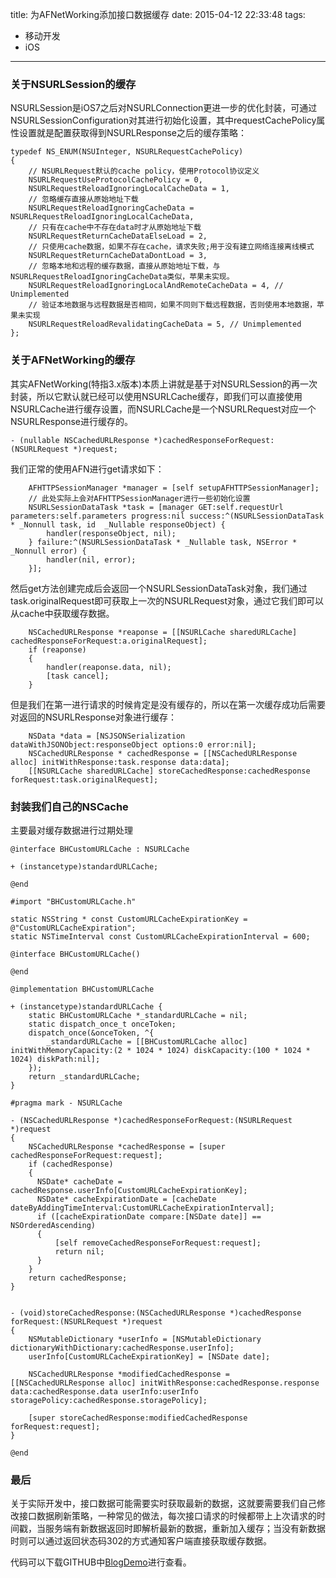 title: 为AFNetWorking添加接口数据缓存
date: 2015-04-12 22:33:48
tags:
- 移动开发
- iOS
---

### 关于NSURLSession的缓存
NSURLSession是iOS7之后对NSURLConnection更进一步的优化封装，可通过NSURLSessionConfiguration对其进行初始化设置，其中requestCachePolicy属性设置就是配置获取得到NSURLResponse之后的缓存策略：

``` objc
typedef NS_ENUM(NSUInteger, NSURLRequestCachePolicy)
{
	// NSURLRequest默认的cache policy，使用Protocol协议定义
    NSURLRequestUseProtocolCachePolicy = 0,
    NSURLRequestReloadIgnoringLocalCacheData = 1,
    // 忽略缓存直接从原始地址下载
    NSURLRequestReloadIgnoringCacheData = NSURLRequestReloadIgnoringLocalCacheData,
	// 只有在cache中不存在data时才从原始地址下载
    NSURLRequestReturnCacheDataElseLoad = 2,
    // 只使用cache数据，如果不存在cache，请求失败;用于没有建立网络连接离线模式
    NSURLRequestReturnCacheDataDontLoad = 3,
    // 忽略本地和远程的缓存数据，直接从原始地址下载，与NSURLRequestReloadIgnoringCacheData类似，苹果未实现。
    NSURLRequestReloadIgnoringLocalAndRemoteCacheData = 4, // Unimplemented
	// 验证本地数据与远程数据是否相同，如果不同则下载远程数据，否则使用本地数据，苹果未实现
    NSURLRequestReloadRevalidatingCacheData = 5, // Unimplemented
};
```

<!-- more -->

### 关于AFNetWorking的缓存
其实AFNetWorking(特指3.x版本)本质上讲就是基于对NSURLSession的再一次封装，所以它默认就已经可以使用NSURLCache缓存，即我们可以直接使用NSURLCache进行缓存设置，而NSURLCache是一个NSURLRequest对应一个NSURLResponse进行缓存的。

``` objc
- (nullable NSCachedURLResponse *)cachedResponseForRequest:(NSURLRequest *)request;
```
我们正常的使用AFN进行get请求如下：

``` objc
	AFHTTPSessionManager *manager = [self setupAFHTTPSessionManager];
    // 此处实际上会对AFHTTPSessionManager进行一些初始化设置
    NSURLSessionDataTask *task = [manager GET:self.requestUrl parameters:self.parameters progress:nil success:^(NSURLSessionDataTask * _Nonnull task, id  _Nullable responseObject) {
        handler(responseObject, nil);
    } failure:^(NSURLSessionDataTask * _Nullable task, NSError * _Nonnull error) {
        handler(nil, error);
    }];
```

然后get方法创建完成后会返回一个NSURLSessionDataTask对象，我们通过task.originalRequest即可获取上一次的NSURLRequest对象，通过它我们即可以从cache中获取缓存数据。

``` objc
	NSCachedURLResponse *reaponse = [[NSURLCache sharedURLCache] cachedResponseForRequest:a.originalRequest];
	if (reaponse)
	{
		handler(reaponse.data, nil);
		[task cancel];
	}
```

但是我们在第一进行请求的时候肯定是没有缓存的，所以在第一次缓存成功后需要对返回的NSURLResponse对象进行缓存：

``` objc
 	NSData *data = [NSJSONSerialization dataWithJSONObject:responseObject options:0 error:nil];
	NSCachedURLResponse * cachedResponse = [[NSCachedURLResponse alloc] initWithResponse:task.response data:data];
	[[NSURLCache sharedURLCache] storeCachedResponse:cachedResponse forRequest:task.originalRequest];
```

### 封装我们自己的NSCache
主要最对缓存数据进行过期处理

``` objc
@interface BHCustomURLCache : NSURLCache

+ (instancetype)standardURLCache;

@end

#import "BHCustomURLCache.h"

static NSString * const CustomURLCacheExpirationKey = @"CustomURLCacheExpiration";
static NSTimeInterval const CustomURLCacheExpirationInterval = 600;

@interface BHCustomURLCache()

@end

@implementation BHCustomURLCache

+ (instancetype)standardURLCache {
    static BHCustomURLCache *_standardURLCache = nil;
    static dispatch_once_t onceToken;
    dispatch_once(&onceToken, ^{
        _standardURLCache = [[BHCustomURLCache alloc] initWithMemoryCapacity:(2 * 1024 * 1024) diskCapacity:(100 * 1024 * 1024) diskPath:nil];
    });
    return _standardURLCache;
}
                  
#pragma mark - NSURLCache
                  
- (NSCachedURLResponse *)cachedResponseForRequest:(NSURLRequest *)request
{
    NSCachedURLResponse *cachedResponse = [super cachedResponseForRequest:request];
    if (cachedResponse)
    {
      NSDate* cacheDate = cachedResponse.userInfo[CustomURLCacheExpirationKey];
      NSDate* cacheExpirationDate = [cacheDate dateByAddingTimeInterval:CustomURLCacheExpirationInterval];
      if ([cacheExpirationDate compare:[NSDate date]] == NSOrderedAscending)
      {
          [self removeCachedResponseForRequest:request];
          return nil;
      }
    }
    return cachedResponse;
}


- (void)storeCachedResponse:(NSCachedURLResponse *)cachedResponse forRequest:(NSURLRequest *)request
{
    NSMutableDictionary *userInfo = [NSMutableDictionary dictionaryWithDictionary:cachedResponse.userInfo];
    userInfo[CustomURLCacheExpirationKey] = [NSDate date];
    
    NSCachedURLResponse *modifiedCachedResponse = [[NSCachedURLResponse alloc] initWithResponse:cachedResponse.response data:cachedResponse.data userInfo:userInfo storagePolicy:cachedResponse.storagePolicy];
    
    [super storeCachedResponse:modifiedCachedResponse forRequest:request];
}

@end
```

### 最后
关于实际开发中，接口数据可能需要实时获取最新的数据，这就要需要我们自己修改接口数据刷新策略，一种常见的做法，每次接口请求的时候都带上上次请求的时间戳，当服务端有新数据返回时即解析最新的数据，重新加入缓存；当没有新数据时则可以通过返回状态码302的方式通知客户端直接获取缓存数据。

代码可以下载GITHUB中[BlogDemo](https://github.com/binhan666/BlogDemo)进行查看。